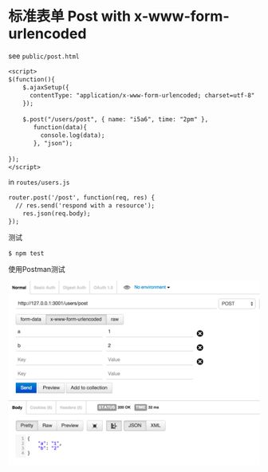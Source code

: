 # 标准表单 Post with x-www-form-urlencoded

see `public/post.html`


```
<script>
$(function(){
	$.ajaxSetup({
	  contentType: "application/x-www-form-urlencoded; charset=utf-8"
	});

	$.post("/users/post", { name: "i5a6", time: "2pm" },
	   function(data){
	     console.log(data);
	   }, "json");

});
</script>
```

in `routes/users.js`

```
router.post('/post', function(req, res) {
  // res.send('respond with a resource');
	res.json(req.body);
});
```

测试

```shell
$ npm test
```

使用Postman测试

![](img/post-common.png)

